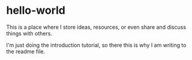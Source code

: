 # hello-world
This is a place where I store ideas, resources, or even share and discuss things with others.

I'm just doing the introduction tutorial, so there this is why I am writing to the readme file.
